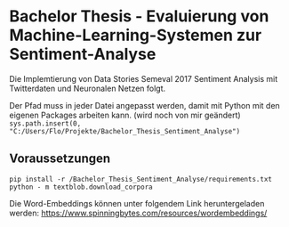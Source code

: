 # Bachelor Thesis - Evaluierung von Machine-Learning-Systemen zur Sentiment-Analyse

Die Implemtierung von Data Stories Semeval 2017 Sentiment Analysis mit Twitterdaten und Neuronalen Netzen folgt.

Der Pfad muss in jeder Datei angepasst werden, damit mit Python mit den eigenen Packages arbeiten kann. (wird noch von mir geändert)
`sys.path.insert(0, "C:/Users/Flo/Projekte/Bachelor_Thesis_Sentiment_Analyse")`

## Voraussetzungen
`pip install -r /Bachelor_Thesis_Sentiment_Analyse/requirements.txt`
<br>
`python - m textblob.download_corpora`

Die Word-Embeddings können unter folgendem Link heruntergeladen werden:
https://www.spinningbytes.com/resources/wordembeddings/
